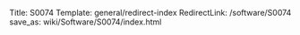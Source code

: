 Title: S0074
Template: general/redirect-index
RedirectLink: /software/S0074
save_as: wiki/Software/S0074/index.html